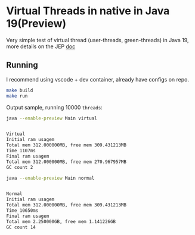 # Virtual Threads in native in Java 19(Preview)
Very simple test of virtual thread (user-threads, green-threads) in Java 19, more details on the JEP [doc](https://openjdk.org/jeps/425)

## Running
I recommend using vscode + dev container, already have configs on repo.

```bash
make build
make run
```

Output sample, running 10000 `threads`:
```bash
java --enable-preview Main virtual


Virtual
Initial ram usagem
Total mem 312.000000MB, free mem 309.431213MB
Time 1107ms
Final ram usagem
Total mem 312.000000MB, free mem 270.967957MB
GC count 2

java --enable-preview Main normal


Normal
Initial ram usagem
Total mem 312.000000MB, free mem 309.431213MB
Time 10650ms
Final ram usagem
Total mem 2.250000GB, free mem 1.141226GB
GC count 14
```